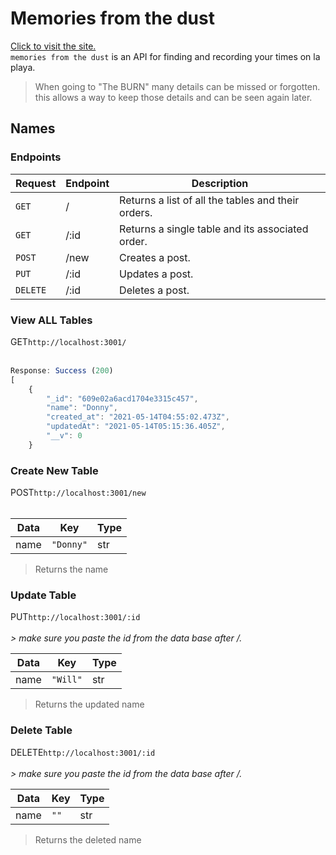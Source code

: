 # Memories from the dust
[Click to visit the site.](https://www.google.com/)
<br>
`memories from the dust` is an API for finding and recording your times on la playa.
<br>

>When going to "The BURN" many details can be missed or forgotten. this allows a way to keep those details and can be seen again later. 

 ## Names

 ### Endpoints

 Request | Endpoint | Description
 ----------- | ----------- | -----------
 `GET` | / | Returns a list of all the tables and their orders.
 `GET` | /:id | Returns a single table and its associated order.
 `POST` | /new | Creates a post.
 `PUT` | /:id | Updates a post.
 `DELETE` | /:id | Deletes a post.

 ### View ALL Tables

GET`http://localhost:3001/`<br><br>

```javascript
Response: Success (200)
[
    {
        "_id": "609e02a6acd1704e3315c457",
        "name": "Donny",
        "created_at": "2021-05-14T04:55:02.473Z",
        "updatedAt": "2021-05-14T05:15:36.405Z",
        "__v": 0
    }
```
### Create New Table

POST`http://localhost:3001/new`<br><br>

Data | Key | Type
---- | --- | ----
name | `"Donny"` | str

> Returns the name

### Update Table

PUT`http://localhost:3001/:id`<br><br>
*> make sure you paste the id from the data base after /.*

Data | Key | Type
---- | --- | ----
name | `"Will"` | str

> Returns the updated name

### Delete Table

DELETE`http://localhost:3001/:id`<br><br>
*> make sure you paste the id from the data base after /.*

Data | Key | Type
---- | --- | ----
name | `""` | str

> Returns the deleted name
